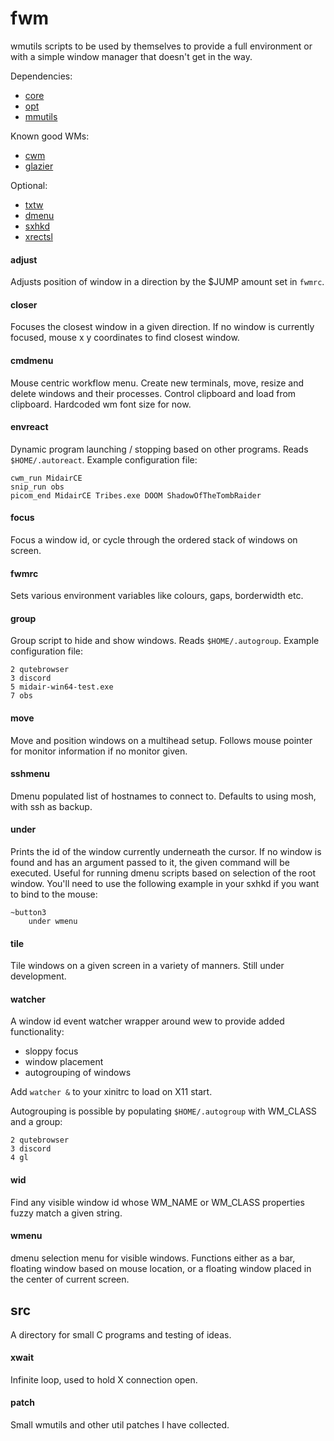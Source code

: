 # fwm

wmutils scripts to be used by themselves to provide a full environment or with
a simple window manager that doesn't get in the way.

Dependencies:
- [core](https://github.com/wmutils/core)
- [opt](https://github.com/wmutils/opt)
- [mmutils](https://github.com/pockata/mmutils)

Known good WMs:
- [cwm](hhttps://github.com/leahneukirchen/cwm)
- [glazier](https://git.z3bra.org/glazier/log.html)

Optional:
- [txtw](https://github.com/baskerville/txtw)
- [dmenu](https://tools.suckless.org/dmenu)
- [sxhkd](https://github.com/baskerville/sxhkd)
- [xrectsl](https://github.com/lolilolicon/xrectsel)

#### adjust

Adjusts position of window in a direction by the $JUMP amount set in `fwmrc`.

#### closer

Focuses the closest window in a given direction. If no window is currently
focused, mouse x y coordinates to find closest window.

#### cmdmenu

Mouse centric workflow menu. Create new terminals, move, resize and delete
windows and their processes. Control clipboard and load from clipboard.
Hardcoded wm font size for now.

#### envreact

Dynamic program launching / stopping based on other programs. Reads
`$HOME/.autoreact`. Example configuration file:

```
cwm_run MidairCE
snip_run obs
picom_end MidairCE Tribes.exe DOOM ShadowOfTheTombRaider
```

#### focus

Focus a window id, or cycle through the ordered stack of windows on screen.

#### fwmrc

Sets various environment variables like colours, gaps, borderwidth etc.

#### group

Group script to hide and show windows. Reads `$HOME/.autogroup`. Example
configuration file:

```
2 qutebrowser
3 discord
5 midair-win64-test.exe
7 obs
```

#### move

Move and position windows on a multihead setup. Follows mouse pointer for
monitor information if no monitor given.

#### sshmenu

Dmenu populated list of hostnames to connect to. Defaults to using mosh, with
ssh as backup.

#### under

Prints the id of the window currently underneath the cursor. If no window is
found and has an argument passed to it, the given command will be executed.
Useful for running dmenu scripts based on selection of the root window. You'll
need to use the following example in your sxhkd if you want to bind to the
mouse:

```
~button3
    under wmenu
```

#### tile

Tile windows on a given screen in a variety of manners. Still under
development.

#### watcher

A window id event watcher wrapper around wew to provide added functionality:

- sloppy focus
- window placement
- autogrouping of windows

Add `watcher &` to your xinitrc to load on X11 start.

Autogrouping is possible by populating `$HOME/.autogroup` with WM_CLASS and a
group:

```
2 qutebrowser
3 discord
4 gl
```

#### wid

Find any visible window id whose WM_NAME or WM_CLASS properties fuzzy match a
given string.

#### wmenu

dmenu selection menu for visible windows. Functions either as a bar, floating
window based on mouse location, or a floating window placed in the center of
current screen.

## src

A directory for small C programs and testing of ideas.

#### xwait

Infinite loop, used to hold X connection open.

#### patch

Small wmutils and other util patches I have collected.
